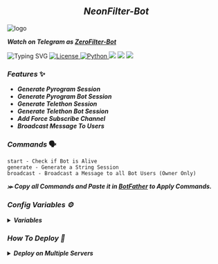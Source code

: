 <h2 align="center">
    <i>NeonFilter-Bot</i>
</h2>

<img src="https://files.catbox.moe/tc8drk.jpg" alt="logo" target="/blank">

_**Watch on Telegram as [ZeroFilter-Bot](https://t.me/zerofilterbot)**_

![Typing SVG](https://readme-typing-svg.herokuapp.com/?lines=ZERO+FILTER+BOT+!!;CREATED+BY+MYSELFNEON+⚡;CODED+WITH+ADVANCED+FEATURES+📝&color=00FF00)
<a href="https://github.com/MyselfNeon/NeonFilter-Bot/blob/master/LICENSE"> <img src="https://img.shields.io/badge/License- GPL 2.0 license -blueviolet?style=for-the-badge" alt="License" /> </a>
<a href="https://www.python.org/"> <img src="https://img.shields.io/badge/Written%20in-Python-skyblue?style=for-the-badge&logo=python" alt="Python" /> </a>
<a href="https://pypi.org/project/Pyrogram/"> <img src="https://img.shields.io/pypi/v/pyrogram?color=white&label=pyrogram&logo=python&logoColor=blue&style=for-the-badge" /></a>
<a href="https://github.com/Myselfneon/NeonFilter-Bot"> <img src="https://img.shields.io/github/repo-size/myselfneon/NeonFilter-bot?color=skyblue&logo=github&logoColor=blue&style=for-the-badge" /></a>
<a href="https://github.com/MyselfNeon/NeonFilter-Bot"> <img src="https://img.shields.io/github/last-commit/MyselfNeon/NeonFilter-Bot?color=black&logo=github&logoColor=black&style=for-the-badge" /></a> 
 
### _Features_ ✨

- <b><i>Generate Pyrogram Session
- Generate Pyrogram Bot Session
- Generate Telethon Session
- Generate Telethon Bot Session
- Add Force Subscribe Channel
- Broadcast Message To Users</i></b>

### _Commands_ 🗣️

```
start - Check if Bot is Alive
generate - Generate a String Session
broadcast - Broadcast a Message to all Bot Users (Owner Only)
```
<b><i>⪼ Copy all Commands and Paste it in <a href='https://t.me/botfather'>BotFather</a> to Apply Commands.

### _Config Variables_  ⚙️

<details><summary><b>Variables</summary></b></summary>

* [`API_ID`] - _**From  <a href='https://my.telegram.org/'>Telegram Auth**_</a>
* [`API_HASH`] - _**From <a href='https://my.telegram.org/'>Telegram Auth**_</a>
* [`BOT_TOKEN`] - _**From <a href='https://t.me/botfather'>BotFather**_</a>
* [`OWNER_ID`] - **_ID of Admin._**
* [`MONGO_DB_URI`] - _**Give Your<a href='https://cloud.mongodb.com/'> MongoDB Url**_</a> **_Here_**
* [`F_SUB`] - _**Your Force Subscribe Channel Id & Make Bot Admin In This Channel**_ _`Optional`_
* [`LOG_CHANNEL`] - _**Bot Log Channel. Id starts with -100**_ 
</details>

### _How To Deploy_  🚀

<details><summary><b><i>Deploy on Multiple Servers</i></summary></b></summary>

<details><summary><b><i>Deploy To Heroku</i></b></summary>
<p>
<br>
<a href="https://heroku.com/deploy?template=https://github.com/MyselfNeon/NeonFilter-Bot">
  <img src="https://www.herokucdn.com/deploy/button.svg" alt="Deploy To Heroku">
</a>
</p>
</details>

<details><summary><b><i>Deploy To Koyeb</i></b></summary>
<i>The fastest way to deploy the application is to click the Deploy to Koyeb button below.</i>

[![Deploy to Koyeb](https://www.koyeb.com/static/images/deploy/button.svg)](https://app.koyeb.com/deploy?type=git&repository=https://github.com/MyselfNeon/NeonFilter-Bot)
</details>

<details><summary><b><i>Deploy on Railway</i></b></summary>
<a href="https://railway.app/new/template/y0ryFO">
<img src="https://railway.app/button.svg" alt="Deploy on Railway">
</a>
</details>

<details><summary><i><b>Deploy To Render</b></i></summary>
<br>
<a href="https://render.com/deploy?repo=https://github.com/MyselfNeon/NeonFilter-Bot">
<img src="https://render.com/images/deploy-to-render-button.svg" alt="Deploy to Render">
</a>
</details>

<details><summary><b><i>Deploy To VPS</i></b></summary>
<p>
<pre>
Use VPS Branch
git clone https://github.com/MyselfNeon/NeonFilter-Bot
# Install Packages
pip3 install -U -r requirements.txt
Edit config.py with variables as given below then run bot
python3 bot.py
</pre>
</p>
</details>

</details>
